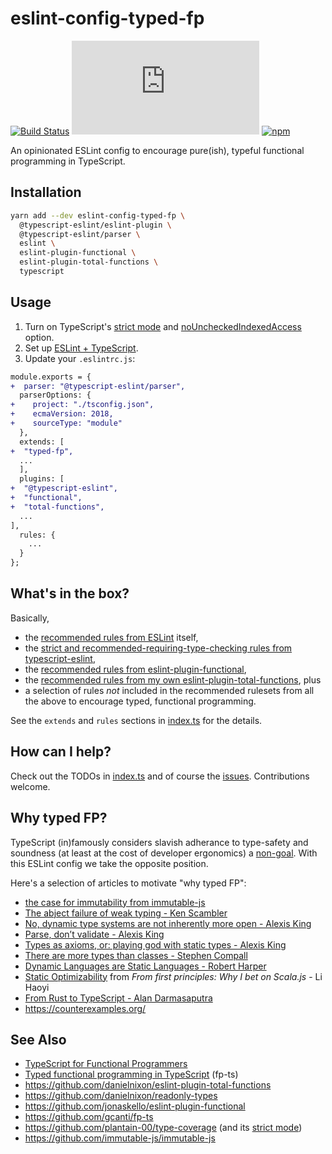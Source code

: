 # eslint-config-typed-fp

[![Build Status](https://github.com/danielnixon/eslint-config-typed-fp/actions/workflows/node.js.yml/badge.svg)](https://github.com/danielnixon/eslint-config-typed-fp/actions/workflows/node.js.yml)
[![Type Coverage](https://img.shields.io/badge/dynamic/json.svg?label=type-coverage&prefix=%E2%89%A5&suffix=%&query=$.typeCoverage.atLeast&uri=https%3A%2F%2Fraw.githubusercontent.com%2Fdanielnixon%2Feslint-config-typed-fp%2Fmaster%2Fpackage.json)](https://github.com/plantain-00/type-coverage)
[![npm](https://img.shields.io/npm/v/eslint-config-typed-fp.svg)](https://www.npmjs.com/package/eslint-config-typed-fp)

An opinionated ESLint config to encourage pure(ish), typeful functional programming in TypeScript.

## Installation

```sh
yarn add --dev eslint-config-typed-fp \
  @typescript-eslint/eslint-plugin \
  @typescript-eslint/parser \
  eslint \
  eslint-plugin-functional \
  eslint-plugin-total-functions \
  typescript
```

## Usage

1. Turn on TypeScript's [strict mode](https://www.typescriptlang.org/tsconfig#strict) and [noUncheckedIndexedAccess](https://www.typescriptlang.org/tsconfig#noUncheckedIndexedAccess) option.
2. Set up [ESLint + TypeScript](https://github.com/typescript-eslint/typescript-eslint/blob/master/docs/getting-started/linting/README.md).
3. Update your `.eslintrc.js`:

```diff
module.exports = {
+  parser: "@typescript-eslint/parser",
  parserOptions: {
+    project: "./tsconfig.json",
+    ecmaVersion: 2018,
+    sourceType: "module"
  },
  extends: [
+  "typed-fp",
  ...
  ],
  plugins: [
+  "@typescript-eslint",
+  "functional",
+  "total-functions",
  ...
],
  rules: {
    ...
  }
};

```

## What's in the box?

Basically,
* the [recommended rules from ESLint](https://eslint.org/docs/rules/) itself,
* the [strict and recommended-requiring-type-checking rules from typescript-eslint](https://github.com/typescript-eslint/typescript-eslint/tree/master/packages/eslint-plugin#supported-rules),
* the [recommended rules from eslint-plugin-functional](https://github.com/jonaskello/eslint-plugin-functional#rulesets),
* the [recommended rules from my own eslint-plugin-total-functions](https://github.com/danielnixon/eslint-plugin-total-functions#rules), plus
* a selection of rules _not_ included in the recommended rulesets from all the above to encourage typed, functional programming.

See the `extends` and `rules` sections in [index.ts](https://github.com/danielnixon/eslint-config-typed-fp/blob/master/src/index.ts) for the details.

## How can I help?

Check out the TODOs in [index.ts](https://github.com/danielnixon/eslint-config-typed-fp/blob/master/src/index.ts) and of course the [issues](https://github.com/danielnixon/eslint-config-typed-fp/issues). Contributions welcome.

## Why typed FP?

TypeScript (in)famously considers slavish adherance to type-safety and soundness (at least at the cost of developer ergonomics) a [non-goal](https://github.com/Microsoft/TypeScript/wiki/TypeScript-Design-Goals#non-goals). With this ESLint config we take the opposite position.

Here's a selection of articles to motivate "why typed FP":

* [the case for immutability from immutable-js](https://github.com/immutable-js/immutable-js#the-case-for-immutability)
* [The abject failure of weak typing - Ken Scambler](http://rea.tech/the-abject-failure-of-weak-typing/)
* [No, dynamic type systems are not inherently more open - Alexis King](https://lexi-lambda.github.io/blog/2020/01/19/no-dynamic-type-systems-are-not-inherently-more-open/)
* [Parse, don’t validate - Alexis King](https://lexi-lambda.github.io/blog/2019/11/05/parse-don-t-validate/)
* [Types as axioms, or: playing god with static types - Alexis King](https://lexi-lambda.github.io/blog/2020/08/13/types-as-axioms-or-playing-god-with-static-types/)
* [There are more types than classes - Stephen Compall](https://typelevel.org/blog/2017/02/13/more-types-than-classes.html)
* [Dynamic Languages are Static Languages - Robert Harper](https://existentialtype.wordpress.com/2011/03/19/dynamic-languages-are-static-languages/)
* [Static Optimizability](https://www.lihaoyi.com/post/FromfirstprinciplesWhyIbetonScalajs.html#static-optimizability) from _From first principles: Why I bet on Scala.js_ - Li Haoyi
* [From Rust to TypeScript - Alan Darmasaputra](https://valand.dev/blog/post/from-rust-to-typescript)
* https://counterexamples.org/

## See Also

* [TypeScript for Functional Programmers](https://www.typescriptlang.org/docs/handbook/typescript-in-5-minutes-func.html)
* [Typed functional programming in TypeScript](https://gcanti.github.io/fp-ts/) (fp-ts)
* https://github.com/danielnixon/eslint-plugin-total-functions
* https://github.com/danielnixon/readonly-types
* https://github.com/jonaskello/eslint-plugin-functional
* https://github.com/gcanti/fp-ts
* https://github.com/plantain-00/type-coverage (and its [strict mode](https://github.com/plantain-00/type-coverage#strict-mode))
* https://github.com/immutable-js/immutable-js
